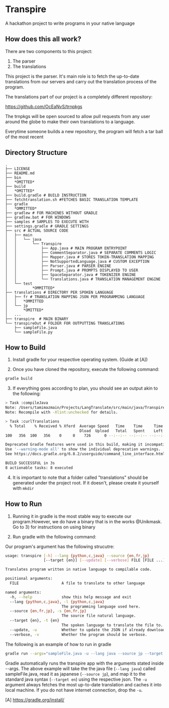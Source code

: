 # Transpire
A hackathon project to write programs in your native language

## How does this all work?

There are two components to this project:

1. The parser
2. The translations

This project is the parser. It's main role is to fetch the up-to-date translations from our servers and carry out the translation process of the program.

The translations part of our project is a completely different repository: 

https://github.com/OcEaNvS/trnpkgs


The trnpkgs will be open sourced to allow pull requests from any user around the globe to make their own translations to a language. 

Everytime someone builds a new repository, the program will fetch a tar ball of the most recent  


## Directory Structure

```
.
├── LICENSE
├── README.md
├── bin
│   *OMITTED*
├── build
│   *OMITTED*
├── build.gradle # BUILD INSTRUCTION
├── fetchtranslation.sh #FETCHES BASIC TRANSLATION TEMPLATE
├── gradle
│   *OMMITTED*
├── gradlew # FOR MACHINES WITHOUT GRADLE
├── gradlew.bat # FOR WINDOWS
├── samples # SAMPLES TO EXECUTE WITH
├── settings.gradle # GRADLE SETTINGS
├── src # ACTUAL SOURCE CODE
│   ├── main
│   │   └── java
│   │       └── Transpire
│   │           ├── App.java # MAIN PROGRAM ENTRYPOINT
│   │           ├── CommentSeparator.java # SEPARATE COMMENTS LOGIC
│   │           ├── Mapper.java # STORES TOKEN-TRANSLATION MAPPING
│   │           ├── NotSupportedLanguage.java # CUSTOM EXCEPTION 
│   │           ├── Parser.java # PARSER ENGINE 
│   │           ├── Prompt.java # PROMPTS DISPLAYED TO USER
│   │           ├── SpaceSeparator.java # TOKENIZER ENGINE
│   │           └── Translations.java # TRANSLATION MANAGEMENT ENGINE
│   └── test
│			*OMMITTED*
├── translations # DIRECTORY PER SPOKEN LANGUAGE
│   ├── fr # TRANSLATION MAPPING JSON PER PROGRAMMING LANGUAGE
│   │   *OMMITTED
│   └── jp
│       *OMITTED*
│   ...
├── transpire  # MAIN BINARY
└── transpireOut # FOLDER FOR OUTPUTTING TRANSLATIONS
    ├── sampleFile.java
	└── sampleFile.py
```




## How to Build

1) Install gradle for your respective operating system. (Guide at [A])

2) Once you have cloned the repository, execute the following command:

```bash
gradle build
```

3) If everything goes according to plan, you should see an output akin to the following:

```bash
> Task :compileJava
Note: /Users/tamimazmain/Projects/LangTranslate/src/main/java/Transpire/App.java uses unchecked or unsafe operations.
Note: Recompile with -Xlint:unchecked for details.

> Task :curlTranslations
  % Total    % Received % Xferd  Average Speed   Time    Time     Time  Current
                                 Dload  Upload   Total   Spent    Left  Speed
100   356  100   356    0     0    726      0 --:--:-- --:--:-- --:--:--   725

Deprecated Gradle features were used in this build, making it incompatible with Gradle 7.0.
Use '--warning-mode all' to show the individual deprecation warnings.
See https://docs.gradle.org/6.8.2/userguide/command_line_interface.html#sec:command_line_warnings

BUILD SUCCESSFUL in 3s
8 actionable tasks: 8 executed
``` 

4) It is important to note that a folder called "translations" should be generated under the project root. If it doesn't, please create it yourself with `mkdir`

## How to Run

1) Running it in gradle is the most stable way to execute our program.However, we do have a binary that is in the works @Unikmask. Go to 3) for instructions on using binary

2) Run gradle with the following command:


Our program's argument has the following strucutre:

```bash
usage: transpire [-h] --lang {python,c,java} --source {en,fr,jp}
                 [--target {en}] [--update] [--verbose] FILE [FILE ...]

Translates program written in native language to compilable code.

positional arguments:
  FILE                   A file to translate to other language

named arguments:
  -h, --help             show this help message and exit
  --lang {python,c,java}, -l {python,c,java}
                         The programming language used here.
  --source {en,fr,jp}, -s {en,fr,jp}
                         The source file natural language.
  --target {en}, -t {en}
                         The spoken language to translate the file to.
  --update, -u           Whether to update the JSON if already downloaded.
  --verbose, -v          Whether the program should be verbose.
```

The following is an example of how to run in gradle

```bash
gradle run --args="sampleFile.java -u --lang java --source jp --target en"
```

Gradle automatically runs the transpire app with the arguments stated inside --args. The above example will take the the java file (`--lang java`) called sampleFile.java, read it as japanese (`--source jp`), and map it to the standard java syntax (`--target en`) using the respective json. The `-u` argument always fetches the most up-to-date translation and caches it into local machine. If you do not have internet connection, drop the `-u`.




[A] https://gradle.org/install/